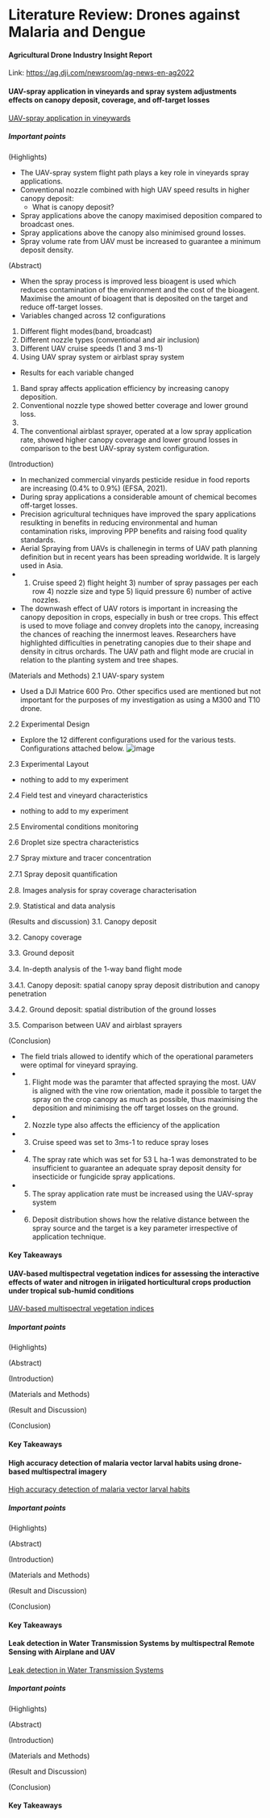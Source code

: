 # Literature Review: Drones against Malaria and Dengue

#### Agricultural Drone Industry Insight Report
Link: https://ag.dji.com/newsroom/ag-news-en-ag2022



#### UAV-spray application in vineyards and spray system adjustments effects on canopy deposit, coverage, and off-target losses
[UAV-spray application in vineywards](https://github.com/DonMMK/Drones-against-Malaria-and-Dengue/blob/main/Read/1-s2.0-S004896972204390X-main.pdf)  

##### Important points
(Highlights)  

- The UAV-spray system flight path plays a
key role in vineyards spray applications.
- Conventional nozzle combined with high UAV speed results in higher canopy deposit: 
  * What is canopy deposit?
- Spray applications above the canopy maximised deposition compared to broadcast ones.
- Spray applications above the canopy also minimised ground losses.
- Spray volume rate from UAV must be increased to guarantee a minimum deposit density.

(Abstract)  
- When the spray process is improved less bioagent is used which reduces contamination of the environment and the cost of the bioagent. Maximise the amount of bioagent that is deposited on the target and reduce off-target losses.
- Variables changed across 12 configurations
1. Different flight modes(band, broadcast)
2. Different nozzle types (conventional and air inclusion) 
3. Different UAV cruise speeds (1 and 3 ms-1)
4. Using UAV spray system or airblast spray system

-  Results for each variable changed 
1. Band spray affects application efficiency by increasing canopy deposition.
2. Conventional nozzle type showed better coverage and lower ground loss.
3. 
4. The conventional airblast sprayer, operated at a low spray application rate, showed higher canopy coverage and lower
ground losses in comparison to the best UAV-spray system configuration.

(Introduction)  
- In mechanized commercial vinyards pesticide residue in food reports are increasing (0.4% to 0.9%) (EFSA, 2021).
- During spray applications a considerable amount of chemical becomes off-target losses.
- Precision agricultural techniques have improved the spary applications resulkting in benefits in reducing environmental and human contamination risks, improving PPP benefits and raising food quality standards.
- Aerial Spraying from UAVs is challenegin in terms of UAV path planning definition but in recent years has been spreading worldwide. It is largely used in Asia.
- 1) Cruise speed 2) flight height 3) number of spray passages per each row 4) nozzle size and type 5) liquid pressure 6) number of active nozzles.
- The downwash effect of UAV rotors is important in increasing the canopy deposition in crops, especially in bush or tree crops. This effect is used to move foliage and convey droplets into the canopy, increasing the chances of reaching the innermost leaves. Researchers have highlighted difficulties in penetrating canopies due to their shape and density in citrus orchards. The UAV path and flight mode are crucial in relation to the planting system and tree shapes.

(Materials and Methods) 
2.1 UAV-spary system
- Used a DJI Matrice 600 Pro. Other specifics used are mentioned but not important for the purposes of my investigation as using a M300 and T10 drone.

2.2 Experimental Design   
- Explore the 12 different configurations used for the various tests. Configurations attached below.
![image](https://user-images.githubusercontent.com/71302996/222997744-864680e0-36fa-4b5e-a9ed-1b21d6339a68.png)

2.3 Experimental Layout  
- nothing to add to my experiment
 
2.4 Field test and vineyard characteristics  
- nothing to add to my experiment

2.5 Enviromental conditions monitoring  

2.6 Droplet size spectra characteristics

2.7 Spray mixture and tracer concentration

2.7.1 Spray deposit quantiﬁcation

2.8. Images analysis for spray coverage characterisation

2.9. Statistical and data analysis

(Results and discussion)
3.1. Canopy deposit

3.2. Canopy coverage

3.3. Ground deposit

3.4. In-depth analysis of the 1-way band ﬂight mode

3.4.1. Canopy deposit: spatial canopy spray deposit distribution and canopy penetration

3.4.2. Ground deposit: spatial distribution of the ground losses

3.5. Comparison between UAV and airblast sprayers

(Conclusion)  
- The field trials allowed to identify which of the operational parameters were optimal for vineyard spraying.
- 1) Flight mode was the paramter that affected spraying the most. UAV is aligned with the vine row orientation, made it possible to target the spray on the crop canopy as much as possible, thus maximising the deposition and minimising the off target losses on the ground.
- 2) Nozzle type also affects the efficiency of the application
- 3) Cruise speed was set to 3ms-1 to reduce spray loses
- 4) The spray rate which was set for 53 L ha-1 was demonstrated to be insufficient to guarantee an adequate spray deposit density for insecticide or fungicide spray applications.
- 5) The spray application rate must be increased using the UAV-spray system
- 6) Deposit distribution shows how the relative distance between the spray source and the target is a key parameter irrespective of application technique.

#### Key Takeaways


#### UAV-based multispectral vegetation indices for assessing the interactive effects of water and nitrogen in iriigated horticultural crops production under tropical sub-humid conditions
[UAV-based multispectral vegetation indices](https://github.com/DonMMK/Drones-against-Malaria-and-Dengue/blob/main/Read/1-s2.0-S0378377422000634-main.pdf)  

##### Important points
(Highlights)  


(Abstract)


(Introduction) 


(Materials and Methods)  


(Result and Discussion)  


(Conclusion)  


#### Key Takeaways


#### High accuracy detection of malaria vector larval habits using drone-based multispectral imagery
[High accuracy detection of malaria vector larval habits](https://github.com/DonMMK/Drones-against-Malaria-and-Dengue/blob/main/Read/High-accuracy%20detection%20of%20malaria%20vector.pdf)  

##### Important points
(Highlights)  


(Abstract)


(Introduction) 


(Materials and Methods)  


(Result and Discussion)  


(Conclusion)  

#### Key Takeaways


#### Leak detection in Water Transmission Systems by multispectral Remote Sensing with Airplane and UAV
[Leak detection in Water Transmission Systems](https://github.com/DonMMK/Drones-against-Malaria-and-Dengue/blob/main/Read/IGARSS2019.pdf)  

##### Important points
(Highlights)  


(Abstract)


(Introduction) 


(Materials and Methods)  


(Result and Discussion)  


(Conclusion)  

#### Key Takeaways

